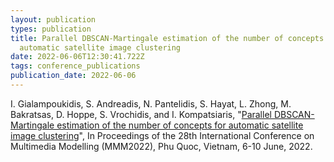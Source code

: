 ```yaml
---
layout: publication
types: publication
title: Parallel DBSCAN-Martingale estimation of the number of concepts for
  automatic satellite image clustering
date: 2022-06-06T12:30:41.722Z
tags: conference_publications
publication_date: 2022-06-06
---
```

<!--StartFragment-->

I. Gialampoukidis, S. Andreadis, N. Pantelidis, S. Hayat, L. Zhong, M. Bakratsas, D. Hoppe, S. Vrochidis, and I. Kompatsiaris, "[Parallel DBSCAN-Martingale estimation of the number of concepts for automatic satellite image clustering](https://link.springer.com/chapter/10.1007/978-3-030-98358-1_8)", In Proceedings of the 28th International Conference on Multimedia Modelling (MMM2022), Phu Quoc, Vietnam, 6-10 June, 2022.

<!--EndFragment-->